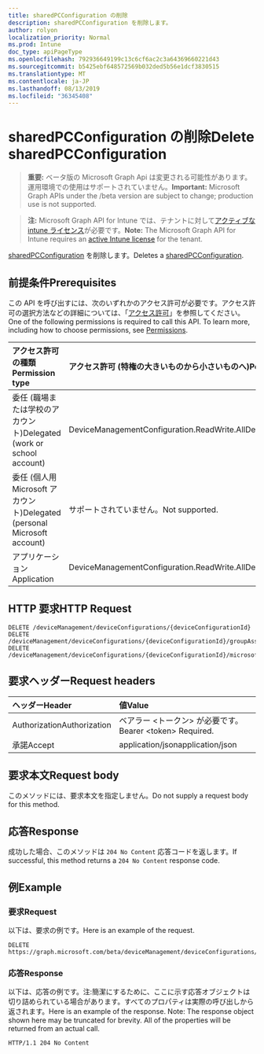 ```yaml
---
title: sharedPCConfiguration の削除
description: sharedPCConfiguration を削除します。
author: rolyon
localization_priority: Normal
ms.prod: Intune
doc_type: apiPageType
ms.openlocfilehash: 792936649199c13c6cf6ac2c3a64369660221d43
ms.sourcegitcommit: b5425ebf648572569b032ded5b56e1dcf3830515
ms.translationtype: MT
ms.contentlocale: ja-JP
ms.lasthandoff: 08/13/2019
ms.locfileid: "36345408"
---
```

# <a name="delete-sharedpcconfiguration"></a><span data-ttu-id="9a2f9-103">sharedPCConfiguration の削除</span><span class="sxs-lookup"><span data-stu-id="9a2f9-103">Delete sharedPCConfiguration</span></span>

> <span data-ttu-id="9a2f9-104">**重要:** ベータ版の Microsoft Graph Api は変更される可能性があります。運用環境での使用はサポートされていません。</span><span class="sxs-lookup"><span data-stu-id="9a2f9-104">**Important:** Microsoft Graph APIs under the /beta version are subject to change; production use is not supported.</span></span>

> <span data-ttu-id="9a2f9-105">**注:** Microsoft Graph API for Intune では、テナントに対して[アクティブな intune ライセンス](https://go.microsoft.com/fwlink/?linkid=839381)が必要です。</span><span class="sxs-lookup"><span data-stu-id="9a2f9-105">**Note:** The Microsoft Graph API for Intune requires an [active Intune license](https://go.microsoft.com/fwlink/?linkid=839381) for the tenant.</span></span>

<span data-ttu-id="9a2f9-106">[sharedPCConfiguration](../resources/intune-deviceconfig-sharedpcconfiguration.md) を削除します。</span><span class="sxs-lookup"><span data-stu-id="9a2f9-106">Deletes a [sharedPCConfiguration](../resources/intune-deviceconfig-sharedpcconfiguration.md).</span></span>

## <a name="prerequisites"></a><span data-ttu-id="9a2f9-107">前提条件</span><span class="sxs-lookup"><span data-stu-id="9a2f9-107">Prerequisites</span></span>
<span data-ttu-id="9a2f9-p101">この API を呼び出すには、次のいずれかのアクセス許可が必要です。アクセス許可の選択方法などの詳細については、「[アクセス許可](/graph/permissions-reference)」を参照してください。</span><span class="sxs-lookup"><span data-stu-id="9a2f9-p101">One of the following permissions is required to call this API. To learn more, including how to choose permissions, see [Permissions](/graph/permissions-reference).</span></span>

|<span data-ttu-id="9a2f9-110">アクセス許可の種類</span><span class="sxs-lookup"><span data-stu-id="9a2f9-110">Permission type</span></span>|<span data-ttu-id="9a2f9-111">アクセス許可 (特権の大きいものから小さいものへ)</span><span class="sxs-lookup"><span data-stu-id="9a2f9-111">Permissions (from most to least privileged)</span></span>|
|:---|:---|
|<span data-ttu-id="9a2f9-112">委任 (職場または学校のアカウント)</span><span class="sxs-lookup"><span data-stu-id="9a2f9-112">Delegated (work or school account)</span></span>|<span data-ttu-id="9a2f9-113">DeviceManagementConfiguration.ReadWrite.All</span><span class="sxs-lookup"><span data-stu-id="9a2f9-113">DeviceManagementConfiguration.ReadWrite.All</span></span>|
|<span data-ttu-id="9a2f9-114">委任 (個人用 Microsoft アカウント)</span><span class="sxs-lookup"><span data-stu-id="9a2f9-114">Delegated (personal Microsoft account)</span></span>|<span data-ttu-id="9a2f9-115">サポートされていません。</span><span class="sxs-lookup"><span data-stu-id="9a2f9-115">Not supported.</span></span>|
|<span data-ttu-id="9a2f9-116">アプリケーション</span><span class="sxs-lookup"><span data-stu-id="9a2f9-116">Application</span></span>|<span data-ttu-id="9a2f9-117">DeviceManagementConfiguration.ReadWrite.All</span><span class="sxs-lookup"><span data-stu-id="9a2f9-117">DeviceManagementConfiguration.ReadWrite.All</span></span>|

## <a name="http-request"></a><span data-ttu-id="9a2f9-118">HTTP 要求</span><span class="sxs-lookup"><span data-stu-id="9a2f9-118">HTTP Request</span></span>
<!-- {
  "blockType": "ignored"
}
-->
``` http
DELETE /deviceManagement/deviceConfigurations/{deviceConfigurationId}
DELETE /deviceManagement/deviceConfigurations/{deviceConfigurationId}/groupAssignments/{deviceConfigurationGroupAssignmentId}/deviceConfiguration
DELETE /deviceManagement/deviceConfigurations/{deviceConfigurationId}/microsoft.graph.windowsDomainJoinConfiguration/networkAccessConfigurations/{deviceConfigurationId}
```

## <a name="request-headers"></a><span data-ttu-id="9a2f9-119">要求ヘッダー</span><span class="sxs-lookup"><span data-stu-id="9a2f9-119">Request headers</span></span>
|<span data-ttu-id="9a2f9-120">ヘッダー</span><span class="sxs-lookup"><span data-stu-id="9a2f9-120">Header</span></span>|<span data-ttu-id="9a2f9-121">値</span><span class="sxs-lookup"><span data-stu-id="9a2f9-121">Value</span></span>|
|:---|:---|
|<span data-ttu-id="9a2f9-122">Authorization</span><span class="sxs-lookup"><span data-stu-id="9a2f9-122">Authorization</span></span>|<span data-ttu-id="9a2f9-123">ベアラー &lt;トークン&gt; が必要です。</span><span class="sxs-lookup"><span data-stu-id="9a2f9-123">Bearer &lt;token&gt; Required.</span></span>|
|<span data-ttu-id="9a2f9-124">承諾</span><span class="sxs-lookup"><span data-stu-id="9a2f9-124">Accept</span></span>|<span data-ttu-id="9a2f9-125">application/json</span><span class="sxs-lookup"><span data-stu-id="9a2f9-125">application/json</span></span>|

## <a name="request-body"></a><span data-ttu-id="9a2f9-126">要求本文</span><span class="sxs-lookup"><span data-stu-id="9a2f9-126">Request body</span></span>
<span data-ttu-id="9a2f9-127">このメソッドには、要求本文を指定しません。</span><span class="sxs-lookup"><span data-stu-id="9a2f9-127">Do not supply a request body for this method.</span></span>

## <a name="response"></a><span data-ttu-id="9a2f9-128">応答</span><span class="sxs-lookup"><span data-stu-id="9a2f9-128">Response</span></span>
<span data-ttu-id="9a2f9-129">成功した場合、このメソッドは `204 No Content` 応答コードを返します。</span><span class="sxs-lookup"><span data-stu-id="9a2f9-129">If successful, this method returns a `204 No Content` response code.</span></span>

## <a name="example"></a><span data-ttu-id="9a2f9-130">例</span><span class="sxs-lookup"><span data-stu-id="9a2f9-130">Example</span></span>

### <a name="request"></a><span data-ttu-id="9a2f9-131">要求</span><span class="sxs-lookup"><span data-stu-id="9a2f9-131">Request</span></span>
<span data-ttu-id="9a2f9-132">以下は、要求の例です。</span><span class="sxs-lookup"><span data-stu-id="9a2f9-132">Here is an example of the request.</span></span>
``` http
DELETE https://graph.microsoft.com/beta/deviceManagement/deviceConfigurations/{deviceConfigurationId}
```

### <a name="response"></a><span data-ttu-id="9a2f9-133">応答</span><span class="sxs-lookup"><span data-stu-id="9a2f9-133">Response</span></span>
<span data-ttu-id="9a2f9-p102">以下は、応答の例です。注:簡潔にするために、ここに示す応答オブジェクトは切り詰められている場合があります。すべてのプロパティは実際の呼び出しから返されます。</span><span class="sxs-lookup"><span data-stu-id="9a2f9-p102">Here is an example of the response. Note: The response object shown here may be truncated for brevity. All of the properties will be returned from an actual call.</span></span>
``` http
HTTP/1.1 204 No Content
```






